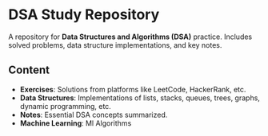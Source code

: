 # DSA Study Repository

A repository for **Data Structures and Algorithms (DSA)** practice. Includes solved problems, data structure implementations, and key notes.

## Content
- **Exercises**: Solutions from platforms like LeetCode, HackerRank, etc.
- **Data Structures**: Implementations of lists, stacks, queues, trees, graphs, dynamic programming, etc.
- **Notes**: Essential DSA concepts summarized.
- **Machine Learning**: Ml Algorithms
